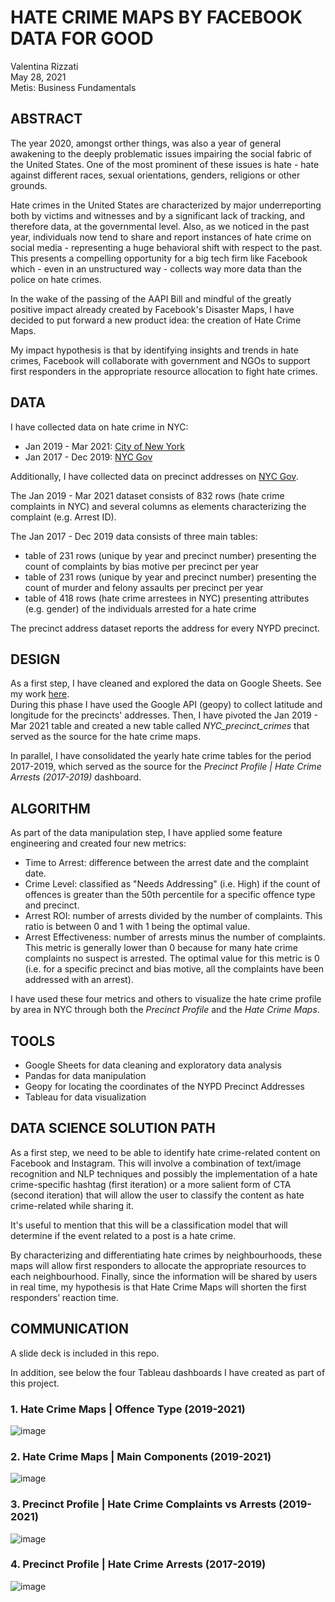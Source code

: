 # HATE CRIME MAPS BY FACEBOOK DATA FOR GOOD
Valentina Rizzati <br/>
May 28, 2021 <br/>
Metis: Business Fundamentals <br/>

## ABSTRACT
The year 2020, amongst orther things, was also a year of general awakening to the deeply problematic issues impairing the social fabric of the United States. One of the most prominent of these issues is hate - hate against different races, sexual orientations, genders, religions or other grounds.

Hate crimes in the United States are characterized by major underreporting both by victims and witnesses and by a significant lack of tracking, and therefore data, at the governmental level. Also, as we noticed in the past year, individuals now tend to share and report instances of hate crime on social media - representing a huge behavioral shift with respect to the past. This presents a compelling opportunity for a big tech firm like Facebook which - even in an unstructured way - collects way more data than the police on hate crimes. 

In the wake of the passing of the AAPI Bill and mindful of the greatly positive impact already created by Facebook's Disaster Maps, I have decided to put forward a new product idea: the creation of Hate Crime Maps. 

My impact hypothesis is that by identifying insights and trends in hate crimes, Facebook will collaborate with government and NGOs to support first responders in the appropriate resource allocation to fight hate crimes. 

## DATA

I have collected data on hate crime in NYC:
- Jan 2019 - Mar 2021: [City of New York](https://data.cityofnewyork.us/Public-Safety/NYPD-Hate-Crimes/bqiq-cu78)
- Jan 2017 - Dec 2019: [NYC Gov](https://www1.nyc.gov/site/nypd/stats/reports-analysis/hate-crimes-archive-2017.page)

Additionally, I have collected data on precinct addresses on [NYC Gov](https://www1.nyc.gov/site/nypd/bureaus/patrol/precincts-landing.page).

The Jan 2019 - Mar 2021 dataset consists of 832 rows (hate crime complaints in NYC) and several columns as elements characterizing the complaint (e.g. Arrest ID).

The Jan 2017 - Dec 2019 data consists of three main tables:
- table of 231 rows (unique by year and precinct number) presenting the count of complaints by bias motive per precinct per year
- table of 231 rows (unique by year and precinct number) presenting the count of murder and felony assaults per precinct per year
- table of 418 rows (hate crime arrestees in NYC) presenting attributes (e.g. gender) of the individuals arrested for a hate crime

The precinct address dataset reports the address for every NYPD precinct.

## DESIGN

As a first step, I have cleaned and explored the data on Google Sheets. See my work [here](https://docs.google.com/spreadsheets/d/1xgUaUFrYza1ZxL4bKAzrVbhHiHSxZJBO2TWrZAxdAAo/edit?usp=sharing). <br/>
During this phase I have used the Google API (geopy) to collect latitude and longitude for the precincts' addresses. Then, I have pivoted the Jan 2019 - Mar 2021 table and created a new table called *NYC_precinct_crimes* that served as the source for the hate crime maps.

In parallel, I have consolidated the yearly hate crime tables for the period 2017-2019, which served as the source for the *Precinct Profile | Hate Crime Arrests (2017-2019)* dashboard.

## ALGORITHM

As part of the data manipulation step, I have applied some feature engineering and created four new metrics:
- Time to Arrest: difference between the arrest date and the complaint date.
- Crime Level: classified as "Needs Addressing" (i.e. High) if the count of offences is greater than the 50th percentile for a specific offence type and precinct.
- Arrest ROI: number of arrests divided by the number of complaints. This ratio is between 0 and 1 with 1 being the optimal value. 
- Arrest Effectiveness: number of arrests minus the number of complaints. This metric is generally lower than 0 because for many hate crime complaints no suspect is arrested. The optimal value for this metric is 0 (i.e. for a specific precinct and bias motive, all the complaints have been addressed with an arrest).

I have used these four metrics and others to visualize the hate crime profile by area in NYC through both the *Precinct Profile* and the *Hate Crime Maps*.

## TOOLS

- Google Sheets for data cleaning and exploratory data analysis
- Pandas for data manipulation
- Geopy for locating the coordinates of the NYPD Precinct Addresses 
- Tableau for data visualization

## DATA SCIENCE SOLUTION PATH

As a first step, we need to be able to identify hate crime-related content on Facebook and Instagram. This will involve a combination of text/image recognition and NLP techniques and possibly the implementation of a hate crime-specific hashtag (first iteration) or a more salient form of CTA (second iteration) that will allow the user to classify the content as hate crime-related while sharing it.

It's useful to mention that this will be a classification model that will determine if the event related to a post is a hate crime.

By characterizing and differentiating hate crimes by neighbourhoods, these maps will allow first responders to allocate the appropriate resources to each neighbourhood. Finally, since the information will be shared by users in real time, my hypothesis is that Hate Crime Maps will shorten the first responders’ reaction time.

## COMMUNICATION

A slide deck is included in this repo. 

In addition, see below the four Tableau dashboards I have created as part of this project.

### 1. Hate Crime Maps | Offence Type (2019-2021)
![image](https://user-images.githubusercontent.com/68084582/119904308-25d88800-bf18-11eb-8b55-d4b534d5a9ed.png)

### 2. Hate Crime Maps | Main Components (2019-2021)
![image](https://user-images.githubusercontent.com/68084582/119904341-34bf3a80-bf18-11eb-89e3-95ace5afcd37.png)

### 3. Precinct Profile | Hate Crime Complaints vs Arrests (2019-2021)
![image](https://user-images.githubusercontent.com/68084582/119904164-e447dd00-bf17-11eb-8ee7-490dd22c58fc.png)

### 4. Precinct Profile | Hate Crime Arrests (2017-2019)
![image](https://user-images.githubusercontent.com/68084582/119904228-017cab80-bf18-11eb-9c37-a698ae856761.png)








